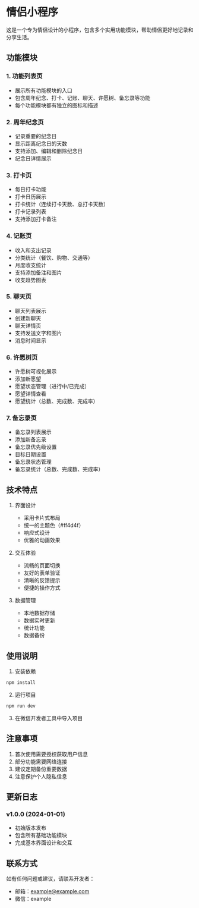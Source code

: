 # 情侣小程序

这是一个专为情侣设计的小程序，包含多个实用功能模块，帮助情侣更好地记录和分享生活。

## 功能模块

### 1. 功能列表页
- 展示所有功能模块的入口
- 包含周年纪念、打卡、记账、聊天、许愿树、备忘录等功能
- 每个功能模块都有独立的图标和描述

### 2. 周年纪念页
- 记录重要的纪念日
- 显示距离纪念日的天数
- 支持添加、编辑和删除纪念日
- 纪念日详情展示

### 3. 打卡页
- 每日打卡功能
- 打卡日历展示
- 打卡统计（连续打卡天数、总打卡天数）
- 打卡记录列表
- 支持添加打卡备注

### 4. 记账页
- 收入和支出记录
- 分类统计（餐饮、购物、交通等）
- 月度收支统计
- 支持添加备注和图片
- 收支趋势图表

### 5. 聊天页
- 聊天列表展示
- 创建新聊天
- 聊天详情页
- 支持发送文字和图片
- 消息时间显示

### 6. 许愿树页
- 许愿树可视化展示
- 添加新愿望
- 愿望状态管理（进行中/已完成）
- 愿望详情查看
- 愿望统计（总数、完成数、完成率）

### 7. 备忘录页
- 备忘录列表展示
- 添加新备忘录
- 备忘录优先级设置
- 目标日期设置
- 备忘录状态管理
- 备忘录统计（总数、完成数、完成率）

## 技术特点

1. 界面设计
   - 采用卡片式布局
   - 统一的主题色（#ff4d4f）
   - 响应式设计
   - 优雅的动画效果

2. 交互体验
   - 流畅的页面切换
   - 友好的表单验证
   - 清晰的反馈提示
   - 便捷的操作方式

3. 数据管理
   - 本地数据存储
   - 数据实时更新
   - 统计功能
   - 数据备份

## 使用说明

1. 安装依赖
```bash
npm install
```

2. 运行项目
```bash
npm run dev
```

3. 在微信开发者工具中导入项目

## 注意事项

1. 首次使用需要授权获取用户信息
2. 部分功能需要网络连接
3. 建议定期备份重要数据
4. 注意保护个人隐私信息

## 更新日志

### v1.0.0 (2024-01-01)
- 初始版本发布
- 包含所有基础功能模块
- 完成基本界面设计和交互

## 联系方式

如有任何问题或建议，请联系开发者：
- 邮箱：example@example.com
- 微信：example 